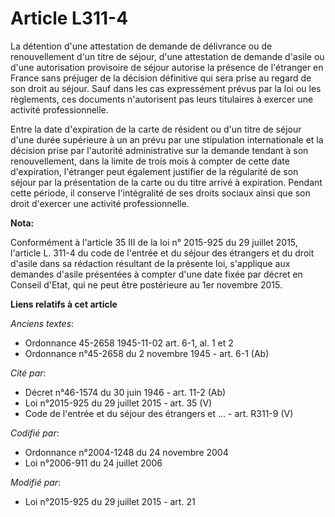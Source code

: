 # Article L311-4

La détention      d'une attestation de demande de délivrance ou de renouvellement d'un titre de séjour,      d'une
attestation de demande d'asile ou d'une autorisation provisoire de séjour autorise la présence de l'étranger en France sans
préjuger de la décision définitive qui sera prise au regard de son droit au séjour. Sauf dans les cas expressément prévus par
la loi ou les règlements, ces documents n'autorisent pas leurs titulaires à exercer une activité professionnelle. 

Entre la date d'expiration de la carte de résident ou d'un titre de séjour d'une durée supérieure à un an prévu par une
stipulation internationale et la décision prise par l'autorité administrative sur la demande tendant à son renouvellement,
dans la limite de trois mois à compter de cette date d'expiration, l'étranger peut également justifier de la régularité de
son séjour par la présentation de la carte ou du titre arrivé à expiration. Pendant cette période, il conserve l'intégralité
de ses droits sociaux ainsi que son droit d'exercer une activité professionnelle.

**Nota:**

Conformément à l'article 35 III de la loi n° 2015-925 du 29 juillet 2015, l'article L. 311-4 du code de l'entrée et du séjour
des étrangers et du droit d'asile dans sa rédaction résultant de la présente loi, s'applique aux demandes d'asile présentées
à compter d'une date fixée par décret en Conseil d'Etat, qui ne peut être postérieure au 1er novembre 2015.

**Liens relatifs à cet article**

_Anciens textes_:

  - Ordonnance 45-2658 1945-11-02 art. 6-1, al. 1 et 2
  - Ordonnance n°45-2658 du 2 novembre 1945 - art. 6-1 (Ab)

_Cité par_:

  - Décret n°46-1574 du 30 juin 1946 - art. 11-2 (Ab)
  - Loi n°2015-925 du 29 juillet 2015 - art. 35 (V)
  - Code de l'entrée et du séjour des étrangers et ... - art. R311-9 (V)

_Codifié par_:

  - Ordonnance n°2004-1248 du 24 novembre 2004
  - Loi n°2006-911 du 24 juillet 2006

_Modifié par_:

  - Loi n°2015-925 du 29 juillet 2015 - art. 21
